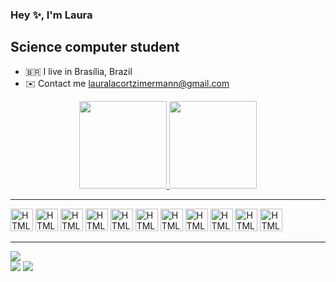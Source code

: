 ### Hey ✨, I'm Laura 

Science computer student
------------------
* 🇧🇷 I live in Brasília, Brazil
* ✉️ Contact me [lauralacortzimermann@gmail.com](mailto:lauralacortzimermann@gmail.com)

<div align="center">
  <a href="https://github.com/laurazimrn">
  <img height="140em" src="https://github-readme-stats.vercel.app/api?username=laurazimrn&show_icons=true&theme=radical&include_all_commits=true&count_private=true"/>
  <img height="140em" src="https://github-readme-stats.vercel.app/api/top-langs/?username=laurazimrn&layout=compact&langs_count=7&theme=radical"/>
</div>

------------------

<p align="left">
<a> <img src="https://cdn.jsdelivr.net/gh/devicons/devicon/icons/html5/html5-original.svg" width="36" height="36" alt="HTML5"/></a>
<a> <img src="https://cdn.jsdelivr.net/gh/devicons/devicon/icons/css3/css3-original.svg" width="36" height="36" alt="HTML5"/></a>
<a> <img src="https://cdn.jsdelivr.net/gh/devicons/devicon/icons/javascript/javascript-original.svg" width="36" height="36" alt="HTML5"/></a>
<a> <img src="https://cdn.jsdelivr.net/gh/devicons/devicon/icons/sass/sass-original.svg"  width="36" height="36" alt="HTML5"/></a>
<a> <img src="https://cdn.jsdelivr.net/gh/devicons/devicon/icons/stylus/stylus-original.svg"  width="36" height="36" alt="HTML5"/></a>
<a> <img src="https://cdn.jsdelivr.net/gh/devicons/devicon/icons/figma/figma-original.svg"  width="36" height="36" alt="HTML5"/></a>
<a> <img src="https://cdn.jsdelivr.net/gh/devicons/devicon/icons/git/git-original.svg" width="36" height="36" alt="HTML5"/></a>
<a> <img src="https://cdn.jsdelivr.net/gh/devicons/devicon/icons/python/python-original.svg" width="36" height="36" alt="HTML5"/></a>
<a> <img src="https://cdn.jsdelivr.net/gh/devicons/devicon/icons/vscode/vscode-original.svg" width="36" height="36" alt="HTML5"/></a>
<a> <img src="https://cdn.jsdelivr.net/gh/devicons/devicon/icons/wordpress/wordpress-plain.svg" width="36" height="36" alt="HTML5"/></a>
<a> <img src="https://cdn.jsdelivr.net/gh/devicons/devicon/icons/androidstudio/androidstudio-original.svg" width="36" height="36" alt="HTML5"/></a>
          
------------------
  
<a href="https://instagram.com/laurazimrn" target="_blank"><img src="https://img.shields.io/badge/-Instagram-%23E4405F?style=for-the-badge&logo=instagram&logoColor=white" target="_blank"></a>         
<a href = "mailto:lauralacortzimermann@gmail.com"><img src="https://img.shields.io/badge/-Gmail-%23333?style=for-the-badge&logo=gmail&logoColor=white" target="_blank"></a>
<a href="https://www.linkedin.com/in/laurazimrn" target="_blank"><img src="https://img.shields.io/badge/-LinkedIn-%230077B5?style=for-the-badge&logo=linkedin&logoColor=white" target="_blank"></a> 
          
          
          
          
          
